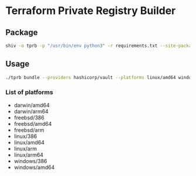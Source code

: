 # Terraform Private Registry Builder

## Package

```bash
shiv -o tprb -p "/usr/bin/env python3" -r requirements.txt --site-packages src -e tprb:main
```

## Usage

```bash
./tprb bundle --providers hashicorp/vault --platforms linux/amd64 windows/amd64 --last-releases-only
```

### List of platforms

* darwin/amd64
* darwin/arm64
* freebsd/386
* freebsd/amd64
* freebsd/arm
* linux/386
* linux/amd64
* linux/arm
* linux/arm64
* windows/386
* windows/amd64